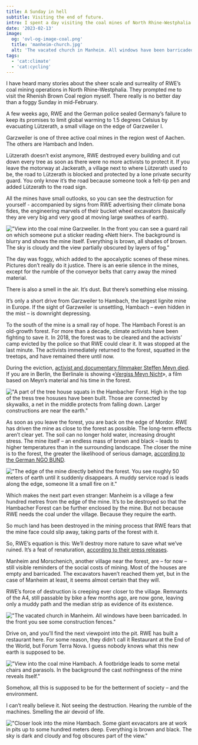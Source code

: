 ```yaml
---
title: A Sunday in hell
subtitle: Visiting the end of future.
intro: I spent a day visiting the coal mines of North Rhine-Westphalia. It’s been depressing.
date: '2023-02-13'
image:
  og: 'ovl-og-image-coal.png'
  title: 'manheim-church.jpg'
  alt: 'The vacated church in Manheim. All windows have been barricaded. In the front you see some construction fences.'
tags:
  - 'cat:climate'
  - 'cat:cycling'
---
```


I have heard many stories about the sheer scale and surreality of RWE’s coal mining operations in North Rhine-Westphalia. They prompted me to visit the Rhenish Brown Coal region myself. There really is no better day than a foggy Sunday in mid-February.

A few weeks ago, RWE and the German police sealed Germany’s failure to keep its promises to limit global warming to 1.5 degrees Celsius by evacuating Lützerath, a small village on the edge of Garzweiler I.

Garzweiler is one of three active coal mines in the region west of Aachen. The others are Hambach and Inden.

Lützerath doesn’t exist anymore, RWE destroyed every building and cut down every tree as soon as there were no more activists to protect it. If you leave the motorway at Jackerath, a village next to where Lützerath used to be, the road to Lützerath is blocked and protected by a lone private security guard. You only know it’s the road because someone took a felt-tip pen and added Lützerath to the road sign.

All the mines have small outlooks, so you can see the destruction for yourself - accompanied by signs from RWE advertising their climate bona fides, the engineering marvels of their bucket wheel excavators (basically they are very big and very good at moving large swathes of earth).

!["View into the coal mine Garzweiler. In the front you can see a guard rail on which someone put a sticker reading «Nett hier». The background is blurry and shows the mine itself. Everything is brown, all shades of brown. The sky is cloudy and the view partially obscured by layers of fog."](/blog/hambach/garzweiler-nett-hier-cropped.jpeg)

The day was foggy, which added to the apocalyptic scenes of these mines. Pictures don’t really do it justice. There is an eerie silence in the mines, except for the rumble of the conveyor belts that carry away the mined material.

There is also a smell in the air. It’s dust. But there’s something else missing.

It’s only a short drive from Garzweiler to Hambach, the largest lignite mine in Europe. If the sight of Garzweiler is unsettling, Hambach – even hidden in the mist – is downright depressing.

To the south of the mine is a small ray of hope. The Hambach Forest is an old-growth forest. For more than a decade, climate activists have been fighting to save it. In 2018, the forest was to be cleared and the activists’ camp evicted by the police so that RWE could clear it. It was stopped at the last minute. The activists immediately returned to the forest, squatted in the treetops, and have remained there until now.

During the eviction, [activist and documentary filmmaker Steffen Meyn died](https://hambacherforst.org/blog/2018/09/20/presseerklaerung-20-09-18-tragischer-todesfall-im-hambacher-forst/). If you are in Berlin, the Berlinale is showing «[Vergiss Meyn Nicht](https://www.berlinale.de/de/2023/programm/202305614.html)», a film based on Meyn’s material and his time in the forest.

!["A part of the tree house squats in the Hambacher Forst. High in the top of the tress tree hosuses have been built. Those are connected by skywalks, a net in the middle protects from falling down. Larger constructions are near the earth."](/blog/hambach/hambacher-forst-tree-village.JPG)


As soon as you leave the forest, you are back on the edge of Mordor. RWE has driven the mine as close to the forest as possible. The long-term effects aren’t clear yet. The soil can no longer hold water, increasing drought stress. The mine itself – an endless mass of brown and black – leads to higher temperatures than in the surrounding landscape. The closer the mine is to the forest, the greater the likelihood of serious damage, [according to the German NGO BUND](https://www.bund-nrw.de/themen/braunkohle/hintergruende-und-publikationen/braunkohlentagebaue/hambach/keinen-meter-weiter/).

!["The edge of the mine directly behind the forest. You see roughly 50 meters of earth until it suddenly disappears. A muddy service road is leads along the edge, someone lit a small fire on it."](/blog/hambach/hambacher-forst-edge.jpeg "The edge of the mine directly behind the forest.")


Which makes the next part even stranger: Manheim is a village a few hundred metres from the edge of the mine. It’s to be destroyed so that the Hambacher Forest can be further enclosed by the mine. But not because RWE needs the coal under the village. Because they require the earth.

So much land has been destroyed in the mining process that RWE fears that the mine face could slip away, taking parts of the forest with it.

So, RWE’s equation is this: We’ll destroy more nature to save what we’ve ruined. It’s a feat of renaturation, [according to their press releases](https://www.bund-nrw.de/themen/braunkohle/hintergruende-und-publikationen/braunkohlentagebaue/hambach/keinen-meter-weiter/).

Manheim and Morschenich, another village near the forest, are – for now – still visible reminders of the social costs of mining. Most of the houses are empty and barricaded. The excavators haven’t reached them yet, but in the case of Manheim at least, it seems almost certain that they will.

RWE’s force of destruction is creeping ever closer to the village. Remnants of the A4, still passable by bike a few months ago, are now gone, leaving only a muddy path and the median strip as evidence of its existence.

!["The vacated church in Manheim. All windows have been barricaded. In the front you see some construction fences."](/blog/hambach/manheim-church.jpeg "The church in Manheim has been evacuated, awaiting its destruction as the rest of the village.")

Drive on, and you’ll find the next viewpoint into the pit. RWE has built a restaurant here. For some reason, they didn’t call it Restaurant at the End of the World, but Forum Terra Nova. I guess nobody knows what this new earth is supposed to be.

!["View into the coal mine Hambach. A footbridge leads to some metal chairs and parasols. In the background the cast nothingness of the mine reveals itself."](/blog/hambach/hambach-beach.jpeg "Terra Nova Beach Life – turning the end of the world in a place to enjoy a cocktail.")


Somehow, all this is supposed to be for the betterment of society – and the environment.

I can’t really believe it. Not seeing the destruction. Hearing the rumble of the machines. Smelling the air devoid of life.

!["Closer look into the mine Hambach. Some giant exvacators are at work in pits up to some hundred meters deep. Everything is brown and black. The sky is dark and cloudy and fog obscures part of the view."](/blog/hambach/hambach-mordor.jpeg "The mines of Mordor")
